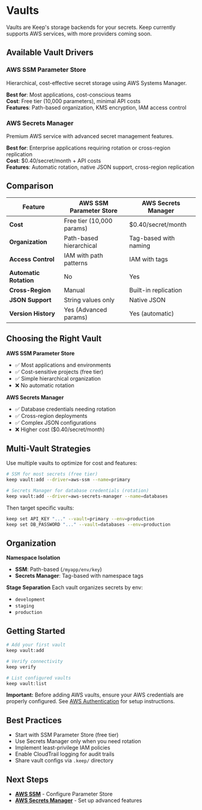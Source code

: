 # Vaults

Vaults are Keep's storage backends for your secrets. Keep currently supports AWS services, with more providers coming soon.

## Available Vault Drivers

### AWS SSM Parameter Store
Hierarchical, cost-effective secret storage using AWS Systems Manager.

**Best for**: Most applications, cost-conscious teams  
**Cost**: Free tier (10,000 parameters), minimal API costs  
**Features**: Path-based organization, KMS encryption, IAM access control  

### AWS Secrets Manager
Premium AWS service with advanced secret management features.

**Best for**: Enterprise applications requiring rotation or cross-region replication  
**Cost**: $0.40/secret/month + API costs  
**Features**: Automatic rotation, native JSON support, cross-region replication  

## Comparison

| Feature | AWS SSM Parameter Store | AWS Secrets Manager |
|---------|------------------------|-------------------|
| **Cost** | Free tier (10,000 params) | $0.40/secret/month |
| **Organization** | Path-based hierarchical | Tag-based with naming |
| **Access Control** | IAM with path patterns | IAM with tags |
| **Automatic Rotation** | No | Yes |
| **Cross-Region** | Manual | Built-in replication |
| **JSON Support** | String values only | Native JSON |
| **Version History** | Yes (Advanced params) | Yes (automatic) |

## Choosing the Right Vault

**AWS SSM Parameter Store**
- ✅ Most applications and environments
- ✅ Cost-sensitive projects (free tier)
- ✅ Simple hierarchical organization
- ❌ No automatic rotation

**AWS Secrets Manager**
- ✅ Database credentials needing rotation
- ✅ Cross-region deployments
- ✅ Complex JSON configurations
- ❌ Higher cost ($0.40/secret/month)

## Multi-Vault Strategies

Use multiple vaults to optimize for cost and features:

```bash
# SSM for most secrets (free tier)
keep vault:add --driver=aws-ssm --name=primary

# Secrets Manager for database credentials (rotation)
keep vault:add --driver=aws-secrets-manager --name=databases
```

Then target specific vaults:
```bash
keep set API_KEY "..." --vault=primary --env=production
keep set DB_PASSWORD "..." --vault=databases --env=production
```

## Organization

**Namespace Isolation**
- **SSM**: Path-based (`/myapp/env/key`)
- **Secrets Manager**: Tag-based with namespace tags

**Stage Separation**
Each vault organizes secrets by env:
- `development`
- `staging`
- `production`

## Getting Started

```bash
# Add your first vault
keep vault:add

# Verify connectivity
keep verify

# List configured vaults
keep vault:list
```

**Important:** Before adding AWS vaults, ensure your AWS credentials are properly configured. See [AWS Authentication](/guide/aws-authentication) for setup instructions.

## Best Practices

- Start with SSM Parameter Store (free tier)
- Use Secrets Manager only when you need rotation
- Implement least-privilege IAM policies
- Enable CloudTrail logging for audit trails
- Share vault configs via `.keep/` directory

## Next Steps

- **[AWS SSM](./vaults/aws-ssm)** - Configure Parameter Store
- **[AWS Secrets Manager](./vaults/aws-secrets-manager)** - Set up advanced features